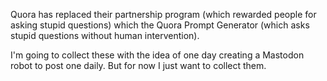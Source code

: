 Quora has replaced their partnership program (which rewarded people for asking stupid questions) which the Quora Prompt Generator (which asks stupid questions without human intervention).

I'm going to collect these with the idea of one day creating a Mastodon robot to post one daily. But for now I just want to collect them.
